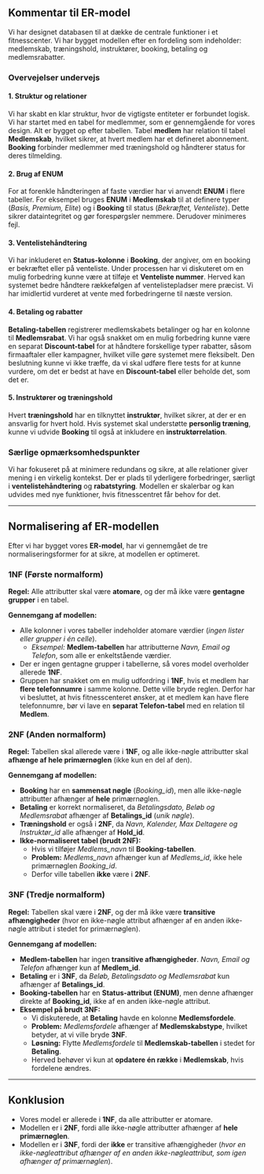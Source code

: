 ## Kommentar til ER-model

Vi har designet databasen til at dække de centrale funktioner i et fitnesscenter. Vi har bygget modellen efter en fordeling som indeholder: medlemskab, træningshold, instruktører, booking, betaling og medlemsrabatter.

### Overvejelser undervejs

#### 1. Struktur og relationer
Vi har skabt en klar struktur, hvor de vigtigste entiteter er forbundet logisk. Vi har startet med en tabel for medlemmer, som er gennemgående for vores design. Alt er bygget op efter tabellen. Tabel **medlem** har relation til tabel **Medlemskab**, hvilket sikrer, at hvert medlem har et defineret abonnement. **Booking** forbinder medlemmer med træningshold og håndterer status for deres tilmelding.

#### 2. Brug af ENUM
For at forenkle håndteringen af faste værdier har vi anvendt **ENUM** i flere tabeller. For eksempel bruges **ENUM** i **Medlemskab** til at definere typer (*Basis, Premium, Elite*) og i **Booking** til status (*Bekræftet, Venteliste*). Dette sikrer dataintegritet og gør forespørgsler nemmere. Derudover minimeres fejl.

#### 3. Ventelistehåndtering
Vi har inkluderet en **Status-kolonne** i **Booking**, der angiver, om en booking er bekræftet eller på venteliste. Under processen har vi diskuteret om en mulig forbedring kunne være at tilføje et **Venteliste nummer**. Herved kan systemet bedre håndtere rækkefølgen af ventelistepladser mere præcist. Vi har imidlertid vurderet at vente med forbedringerne til næste version.

#### 4. Betaling og rabatter
**Betaling-tabellen** registrerer medlemskabets betalinger og har en kolonne til **Medlemsrabat**. Vi har også snakket om en mulig forbedring kunne være en separat **Discount-tabel** for at håndtere forskellige typer rabatter, såsom firmaaftaler eller kampagner, hvilket ville gøre systemet mere fleksibelt. Den beslutning kunne vi ikke træffe, da vi skal udføre flere tests for at kunne vurdere, om det er bedst at have en **Discount-tabel** eller beholde det, som det er.

#### 5. Instruktører og træningshold
Hvert **træningshold** har en tilknyttet **instruktør**, hvilket sikrer, at der er en ansvarlig for hvert hold. Hvis systemet skal understøtte **personlig træning**, kunne vi udvide **Booking** til også at inkludere en **instruktørrelation**.

### Særlige opmærksomhedspunkter
Vi har fokuseret på at minimere redundans og sikre, at alle relationer giver mening i en virkelig kontekst. Der er plads til yderligere forbedringer, særligt i **ventelistehåndtering** og **rabatstyring**. Modellen er skalerbar og kan udvides med nye funktioner, hvis fitnesscentret får behov for det.

---

## Normalisering af ER-modellen
Efter vi har bygget vores **ER-model**, har vi gennemgået de tre normaliseringsformer for at sikre, at modellen er optimeret.

### 1NF (Første normalform)
**Regel:** Alle attributter skal være **atomare**, og der må ikke være **gentagne grupper** i en tabel.

**Gennemgang af modellen:**
- Alle kolonner i vores tabeller indeholder atomare værdier (*ingen lister eller grupper i én celle*). 
  - *Eksempel:* **Medlem-tabellen** har attributterne *Navn, Email og Telefon*, som alle er enkeltstående værdier.
- Der er ingen gentagne grupper i tabellerne, så vores model overholder allerede **1NF**.
- Gruppen har snakket om en mulig udfordring i **1NF**, hvis et medlem har **flere telefonnumre** i samme kolonne. Dette ville bryde reglen. Derfor har vi besluttet, at hvis fitnesscenteret ønsker, at et medlem kan have flere telefonnumre, bør vi lave en **separat Telefon-tabel** med en relation til **Medlem**.

### 2NF (Anden normalform)
**Regel:** Tabellen skal allerede være i **1NF**, og alle ikke-nøgle attributter skal **afhænge af hele primærnøglen** (ikke kun en del af den).

**Gennemgang af modellen:**
- **Booking** har en **sammensat nøgle** (*Booking_id*), men alle ikke-nøgle attributter afhænger af **hele** primærnøglen.
- **Betaling** er korrekt normaliseret, da *Betalingsdato, Beløb og Medlemsrabat* afhænger af **Betalings_id** (*unik nøgle*).
- **Træningshold** er også i **2NF**, da *Navn, Kalender, Max Deltagere og Instruktør_id* alle afhænger af **Hold_id**.
- **Ikke-normaliseret tabel (brudt 2NF):**
  - Hvis vi tilføjer *Medlems_navn* til **Booking-tabellen**.
  - **Problem:** *Medlems_navn* afhænger kun af *Medlems_id*, ikke hele primærnøglen *Booking_id*.
  - Derfor ville tabellen **ikke** være i **2NF**.

### 3NF (Tredje normalform)
**Regel:** Tabellen skal være i **2NF**, og der må ikke være **transitive afhængigheder** (hvor en ikke-nøgle attribut afhænger af en anden ikke-nøgle attribut i stedet for primærnøglen).

**Gennemgang af modellen:**
- **Medlem-tabellen** har ingen **transitive afhængigheder**. *Navn, Email og Telefon* afhænger kun af **Medlem_id**.
- **Betaling** er i **3NF**, da *Beløb, Betalingsdato og Medlemsrabat* kun afhænger af **Betalings_id**.
- **Booking-tabellen** har en **Status-attribut (ENUM)**, men denne afhænger direkte af **Booking_id**, ikke af en anden ikke-nøgle attribut.
- **Eksempel på brudt 3NF:**
  - Vi diskuterede, at **Betaling** havde en kolonne **Medlemsfordele**.
  - **Problem:** *Medlemsfordele* afhænger af **Medlemskabstype**, hvilket betyder, at vi ville bryde **3NF**.
  - **Løsning:** Flytte *Medlemsfordele* til **Medlemskab-tabellen** i stedet for **Betaling**. 
  - Herved behøver vi kun at **opdatere én række** i **Medlemskab**, hvis fordelene ændres.

---

## Konklusion
- Vores model er allerede i **1NF**, da alle attributter er atomare.
- Modellen er i **2NF**, fordi alle ikke-nøgle attributter afhænger af **hele primærnøglen**.
- Modellen er i **3NF**, fordi der **ikke** er transitive afhængigheder (*hvor en ikke-nøgleattribut afhænger af en anden ikke-nøgleattribut, som igen afhænger af primærnøglen*).
